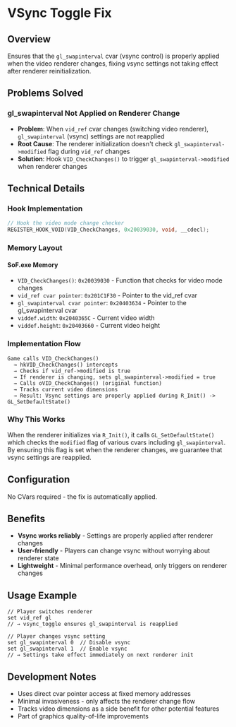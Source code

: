 # VSync Toggle Fix

## Overview
Ensures that the `gl_swapinterval` cvar (vsync control) is properly applied when the video renderer changes, fixing vsync settings not taking effect after renderer reinitialization.

## Problems Solved

### gl_swapinterval Not Applied on Renderer Change
- **Problem**: When `vid_ref` cvar changes (switching video renderer), `gl_swapinterval` (vsync) settings are not reapplied
- **Root Cause**: The renderer initialization doesn't check `gl_swapinterval->modified` flag during `vid_ref` changes
- **Solution**: Hook `VID_CheckChanges()` to trigger `gl_swapinterval->modified` when renderer changes

## Technical Details

### Hook Implementation
```cpp
// Hook the video mode change checker
REGISTER_HOOK_VOID(VID_CheckChanges, 0x20039030, void, __cdecl);
```

### Memory Layout

#### SoF.exe Memory
- `VID_CheckChanges()`: `0x20039030` - Function that checks for video mode changes
- `vid_ref cvar pointer`: `0x201C1F30` - Pointer to the vid_ref cvar
- `gl_swapinterval cvar pointer`: `0x20403634` - Pointer to the gl_swapinterval cvar
- `viddef.width`: `0x2040365C` - Current video width
- `viddef.height`: `0x20403660` - Current video height

### Implementation Flow

```
Game calls VID_CheckChanges()
  → hkVID_CheckChanges() intercepts
  → Checks if vid_ref->modified is true
  → If renderer is changing, sets gl_swapinterval->modified = true
  → Calls oVID_CheckChanges() (original function)
  → Tracks current video dimensions
  → Result: Vsync settings are properly applied during R_Init() -> GL_SetDefaultState()
```

### Why This Works
When the renderer initializes via `R_Init()`, it calls `GL_SetDefaultState()` which checks the `modified` flag of various cvars including `gl_swapinterval`. By ensuring this flag is set when the renderer changes, we guarantee that vsync settings are reapplied.

## Configuration
No CVars required - the fix is automatically applied.

## Benefits
- **Vsync works reliably** - Settings are properly applied after renderer changes
- **User-friendly** - Players can change vsync without worrying about renderer state
- **Lightweight** - Minimal performance overhead, only triggers on renderer changes

## Usage Example
```
// Player switches renderer
set vid_ref gl
// → vsync_toggle ensures gl_swapinterval is reapplied

// Player changes vsync setting
set gl_swapinterval 0  // Disable vsync
set gl_swapinterval 1  // Enable vsync
// → Settings take effect immediately on next renderer init
```

## Development Notes
- Uses direct cvar pointer access at fixed memory addresses
- Minimal invasiveness - only affects the renderer change flow
- Tracks video dimensions as a side benefit for other potential features
- Part of graphics quality-of-life improvements
